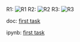 R1:
![R1](https://github.com/alex2211-put/Modeling-of-waves-in-elastic-media/first/src/1R.gif)
R2:
![R2](https://github.com/alex2211-put/Modeling-of-waves-in-elastic-media/first/src/2R.gif)
R3:
![R3](https://github.com/alex2211-put/Modeling-of-waves-in-elastic-media/first/src/3R.gif)

doc:  [first task](https://github.com/alex2211-put/Modeling-of-waves-in-elastic-media/first/putin_m_1.pdf)

ipynb: [first task](https://github.com/alex2211-put/Modeling-of-waves-in-elastic-media/first/putin1.ipynb)
